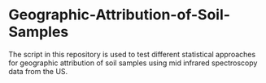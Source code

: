 # Geographic-Attribution-of-Soil-Samples

The script in this repository is used to test different statistical approaches for geographic attribution of soil samples using mid infrared spectroscopy data from the US.
